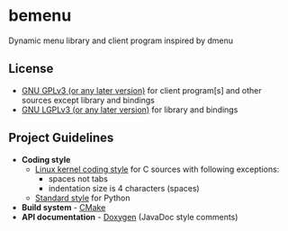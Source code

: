 bemenu
======

Dynamic menu library and client program inspired by dmenu

## License
* [GNU GPLv3 (or any later version)](LICENSE-CLIENT) for client program[s] and
  other sources except library and bindings
* [GNU LGPLv3 (or any later version)](LICENSE-LIB) for library and bindings

## Project Guidelines
* **Coding style**
	* [Linux kernel coding style](https://www.kernel.org/doc/Documentation/CodingStyle)
	  for C sources with following exceptions:
	  * spaces not tabs
	  * indentation size is 4 characters (spaces)
	* [Standard style](http://legacy.python.org/dev/peps/pep-0008/) for Python
* **Build system** - [CMake](http://www.cmake.org/)
* **API documentation** - [Doxygen](http://www.stack.nl/~dimitri/doxygen/index.html)
  (JavaDoc style comments)
